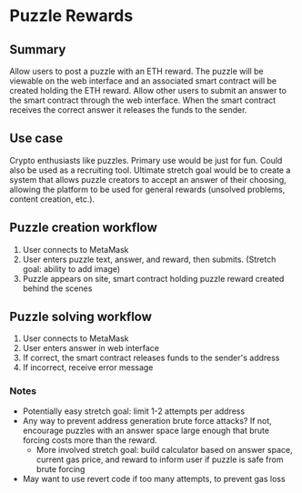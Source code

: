 # Puzzle Rewards

## Summary
Allow users to post a puzzle with an ETH reward. The puzzle will be viewable on the web interface and an associated smart contract will be created holding the ETH reward. Allow other users to submit an answer to the smart contract through the web interface. When the smart contract receives the correct answer it releases the funds to the sender.

## Use case
Crypto enthusiasts like puzzles. Primary use would be just for fun. Could also be used as a recruiting tool. Ultimate stretch goal would be to create a system that allows puzzle creators to accept an answer of their choosing, allowing the platform to be used for general rewards (unsolved problems, content creation, etc.).

## Puzzle creation workflow
1. User connects to MetaMask
2. User enters puzzle text, answer, and reward, then submits. (Stretch goal: ability to add image)
4. Puzzle appears on site, smart contract holding puzzle reward created behind the scenes

## Puzzle solving workflow
1. User connects to MetaMask
2. User enters answer in web interface
3. If correct, the smart contract releases funds to the sender's address
4. If incorrect, receive error message

### Notes
* Potentially easy stretch goal: limit 1-2 attempts per address
* Any way to prevent address generation brute force attacks? If not, encourage puzzles with an answer space large enough that brute forcing costs more than the reward.
  * More involved stretch goal: build calculator based on answer space, current gas price, and reward to inform user if puzzle is safe from brute forcing
* May want to use revert code if too many attempts, to prevent gas loss
